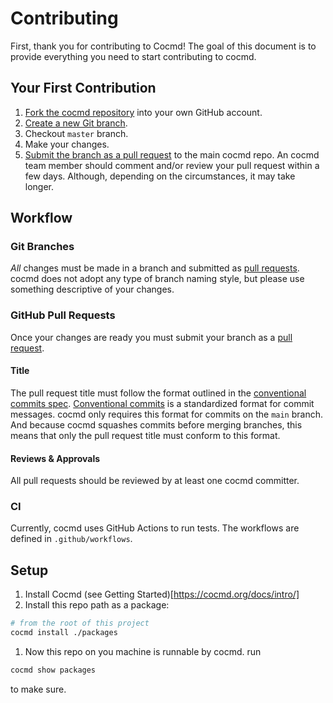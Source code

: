 # Contributing

First, thank you for contributing to Cocmd! The goal of this document is to provide everything you need to start contributing to cocmd.

## Your First Contribution

1. [Fork the cocmd repository](https://github.com/cocmd/hub/fork) into your own GitHub account.
1. [Create a new Git branch](https://help.github.com/en/github/collaborating-with-issues-and-pull-requests/creating-and-deleting-branches-within-your-repository).
1. Checkout `master` branch.
1. Make your changes.
1. [Submit the branch as a pull request](https://help.github.com/en/github/collaborating-with-issues-and-pull-requests/creating-a-pull-request-from-a-fork) to the main cocmd repo. An cocmd team member should comment and/or review your pull request within a few days. Although, depending on the circumstances, it may take longer.

## Workflow

### Git Branches

*All* changes must be made in a branch and submitted as [pull requests](#github-pull-requests). cocmd does not adopt any type of branch naming style, but please use something descriptive of your changes.

### GitHub Pull Requests

Once your changes are ready you must submit your branch as a [pull request](https://github.com/cocmd/hub/pulls).

#### Title

The pull request title must follow the format outlined in the [conventional commits spec](https://www.conventionalcommits.org). [Conventional commits](https://www.conventionalcommits.org) is a standardized format for commit messages. cocmd only requires this format for commits on the `main` branch. And because cocmd squashes commits before merging branches, this means that only the pull request title must conform to this format.

#### Reviews & Approvals

All pull requests should be reviewed by at least one cocmd committer.


### CI

Currently, cocmd uses GitHub Actions to run tests. The workflows are defined in `.github/workflows`.

## Setup

1. Install Cocmd (see Getting Started)[https://cocmd.org/docs/intro/]
1. Install this repo path as a package:
```bash
# from the root of this project
cocmd install ./packages
```
1. Now this repo on you machine is runnable by cocmd. run 
```bash
cocmd show packages
```
to make sure.